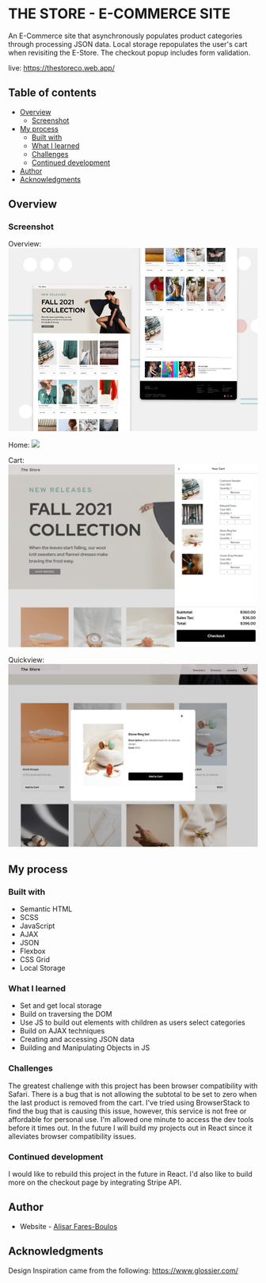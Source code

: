 # THE STORE - E-COMMERCE SITE

An E-Commerce site that asynchronously populates product categories through processing JSON data. Local storage repopulates the user's cart when revisiting the E-Store. The checkout popup includes form validation.

live: https://thestoreco.web.app/

## Table of contents

- [Overview](#overview)
  - [Screenshot](#screenshot)
- [My process](#my-process)
  - [Built with](#built-with)
  - [What I learned](#what-i-learned)
  - [Challenges](#challenges)
  - [Continued development](#continued-development)
- [Author](#author)
- [Acknowledgments](#acknowledgments)

## Overview

### Screenshot

Overview:
![](./images/screenshots/thestore.png)

Home:
![](./images/screenshots/thestoreco.web.app1.png)

Cart:
![](./images/screenshots/thestoreco.web.app5.png)

Quickview:
![](./images/screenshots/thestoreco.web.app6.png)

## My process

### Built with

- Semantic HTML
- SCSS
- JavaScript
- AJAX
- JSON
- Flexbox
- CSS Grid
- Local Storage

### What I learned

- Set and get local storage
- Build on traversing the DOM
- Use JS to build out elements with children as users select categories
- Build on AJAX techniques
- Creating and accessing JSON data
- Building and Manipulating Objects in JS

### Challenges

The greatest challenge with this project has been browser compatibility with Safari. There is a bug that is not allowing the subtotal to be set to zero when the last product is removed from the cart. I've tried using BrowserStack to find the bug that is causing this issue, however, this service is not free or affordable for personal use. I'm allowed one minute to access the dev tools before it times out. In the future I will build my projects out in React since it alleviates browser compatibility issues.

### Continued development

I would like to rebuild this project in the future in React. I'd also like to build more on the checkout page by integrating Stripe API.

## Author

- Website - [Alisar Fares-Boulos](https://www.alisarfaresboulos.com)

## Acknowledgments

Design Inspiration came from the following:
https://www.glossier.com/
